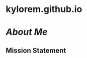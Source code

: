 # kylorem.github.io

<head>
  <h1>
    <em>About Me</em>
  </h1>
</head>

<body><h2>Mission Statement</h2></body>
